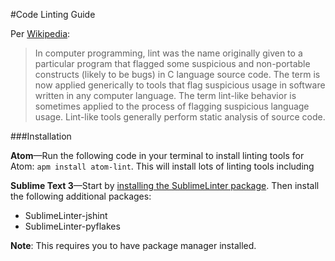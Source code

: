 
#Code Linting Guide

Per [Wikipedia](http://en.wikipedia.org/wiki/Lint_(software)):

>In computer programming, lint was the name originally given to a particular program that flagged some suspicious and non-portable constructs (likely to be bugs) in C language source code. The term is now applied generically to tools that flag suspicious usage in software written in any computer language. The term lint-like behavior is sometimes applied to the process of flagging suspicious language usage. Lint-like tools generally perform static analysis of source code.

###Installation

**Atom**—Run the following code in your terminal to install linting tools for Atom: `apm install atom-lint`. This will install lots of linting tools including 

**Sublime Text 3**—Start by [installing the SublimeLinter package](http://sublimelinter.readthedocs.org/en/latest/installation.html#installing-via-pc). Then install the following additional packages:

* SublimeLinter-jshint
* SublimeLinter-pyflakes

 **Note**: This requires you to have package manager installed.